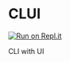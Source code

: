# CLUI

[![Run on Repl.it](https://repl.it/badge/github/replit/clui)](https://repl.it/github/replit/clui)

CLI with UI
